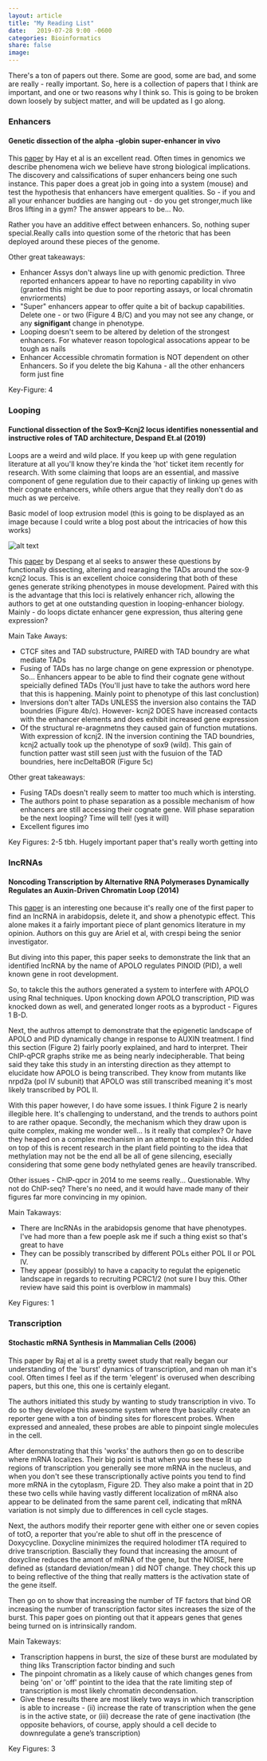 ```yaml
---
layout: article
title: "My Reading List"
date:   2019-07-28 9:00 -0600
categories: Bioinformatics
share: false
image:
---
```


There's a ton of papers out there. Some are good, some are bad, and some are
really - really important. So, here is a collection of papers that I think are
important, and one or two reasons why I think so. This is going to be broken
down loosely by subject matter, and will be updated as I go along.



### Enhancers 

#### Genetic dissection of the  alpha -globin super-enhancer in vivo

This [paper](https://www.nature.com/articles/ng.3605) by Hay et al is an
excellent read. Often times in genomics we describe phenomena wich we believe
have strong biological implications. The discovery and calssifications of super
enhancers being one such instance. This paper does a great job in going into a
system (mouse) and test the hypothesis that enhancers have emergent qualities. 
So - if you and all your enhancer buddies are hanging out - do you get stronger,much like Bros lifting in a gym? The answer appears to be... No.

Rather you have an additive effect between enhancers. So, nothing super special.Really calls into question some of the rhetoric that has been deployed around these pieces of the genome.

Other great takeaways:

+ Enhancer Assys don't always line up with genomic prediction. Three reported enhancers appear to have no reporting capability in vivo (granted this might be due to poor reporting assays, or local chromatin envriorments)
+ "Super" enhancers appear to offer quite a bit of backup capabilities. Delete one - or two (Figure 4 B/C) and you may not see any change, or any **signifigant** change in phenotype. 
+ Looping doesn't seem to be altered by deletion of the strongest enhancers. For whatever reason topological assocations appear to be tough as nails
+ Enhancer Accessible chromatin formation is NOT dependent on other Enhancers. So if you delete the big Kahuna - all the other enhancers form just fine

Key-Figure: 4


### Looping 

#### Functional dissection of the Sox9–Kcnj2 locus identifies nonessential and instructive roles of TAD architecture, Despand Et.al (2019)

Loops are a weird and wild place. If you keep up with gene regulation
literature at all you'll know they're kinda the 'hot' ticket item recently for
research. With some claiming that loops are an essential, and massive component
of gene regulation due to their capactiy of linking up genes with their
cognate enhancers, while others argue that they really don't do as much as we
perceive. 

Basic model of loop extrusion model (this is going to be displayed as an image
because I could write a blog post about the intricacies of how this works)


![alt text](/images/loop_model.jpg)


This [paper](https://www.nature.com/articles/s41588-019-0466-z) by Despang et
al seeks to answer these questions by functionally dissecting, altering and
rearaging the TADs around the sox-9 kcnj2 locus. This is an excellent choice
considering that both of these genes generate striking phenotypes in mouse
development. Paired with this is the advantage that this loci is relatively 
enhancer rich, allowing the authors to get at one outstanding question in
looping-enhancer biology. Mainly - do loops dictate enhancer gene expression,
thus altering gene expression?

Main Take Aways: 
+ CTCF sites and TAD substructure, PAIRED with TAD boundry are
what mediate TADs
+ Fusing of TADs has no large change on gene expression or phenotype. So...
Enhancers appear to be able to find their cognate gene without speicially
defined TADs (You'll just have to take the authors word here that this is
happening. Mainly point to phenotype of this last conclustion)
+ Inversions don't alter TADs UNLESS the inversion also contains the TAD
boundries (Figure 4b/c). However- kcnj2 DOES have increased contacts with the
enhancer elements and does exhibit increased gene expression
+ Of the structural re-aragnmetns they caused gain of function mutations. With
expression of kcnj2. IN the inversion contining the TAD boundries, kcnj2
actually took up the phenotype of sox9 (wild). This gain of function patter
wast still seen just with the fusuion of the TAD boundries, here incDeltaBOR
(Figure 5c)

Other great takeaways: 

+ Fusing TADs doesn't really seem to matter too much which is intersting.
+ The authors point to phase separation as a possible mechanism of how enhancers
are still accessing their cognate gene. Will phase separation be the next
looping? Time will tell! (yes it will)
+ Excellent figures imo

Key Figures: 2-5 tbh. Hugely important paper that's really worth getting into



### lncRNAs

#### Noncoding Transcription by Alternative RNA Polymerases Dynamically Regulates an Auxin-Driven Chromatin Loop (2014)

This [paper](https://www.ncbi.nlm.nih.gov/pubmed/25018019) is an interesting
one because it's really one of the first paper to find an lncRNA in
arabidopsis, delete it, and show a phenotypic effect. This alone makes it a
fairly important piece of plant genomics literature in my opinion. Authors on
this guy are Ariel et al, with crespi being the senior investigator.

But diving into this paper, this paper seeks to demonstrate the link that an
identified lncRNA by the name of APOLO regulates PINOID (PID), a well known gene in root development.

So, to takcle this the authors generated a system to interfere with APOLO using
RnaI techniques. Upon knocking down APOLO transcription, PID was knocked down
as well, and generated longer roots as a byproduct - Figures 1 B-D.

Next, the authros attempt to demonstrate that the epigenetic landscape of APOLO and PID
dynamically change in response to AUXIN treatment. I find this section (Figure
2) fairly poorly explained, and hard to interpret. Their ChIP-qPCR graphs
strike me as being nearly indecipherable. That being said they take this study
in an intersting direction as they attempt to elucidate how APOLO is being
transcribed. They know from mutants like nrpd2a (pol IV subunit)
that APOLO was still transcribed meaning it's most likely transcribed by POL II.

With this paper however, I do have some issues. I think Figure 2 is nearly
illegible here. It's challenging to understand, and the trends to authors point
to are rather opaque. Secondly, the mechanism which they draw upon is quite
complex, making me wonder well... Is it really that complex? Or have they
heaped on a complex mechanism in an attempt to explain this. Added on top of
this is recent research in the plant field pointing to the idea that
methylation may not be the end all be all of gene silencing, esecially
considering that some gene body nethylated genes are heavily transcribed.

Other issues - ChIP-qpcr in 2014 to me seems really... Questionable. Why not do
ChIP-seq? There's no need, and it would have made many of their figures far
more convincing in my opinion. 

Main Takaways:
+ There are lncRNAs in the arabidopsis genome that have phenotypes. I've had
  more than a few poeple ask me if such a thing exist so that's great to have
+ They can be possibly transcribed by different POLs either POL II or POL IV. 
+ They appear (possibly) to have a capacity to regulat the epigenetic
  landscape in regards to recruiting PCRC1/2 (not sure I buy this. Other review
  have said this point is overblow in mammals)

Key Figures: 1


### Transcription

#### Stochastic mRNA Synthesis in Mammalian Cells (2006)

This paper by Raj et al is a pretty sweet study that really began our
understanding of the 'burst' dynamics of transcription, and man oh man it's
cool. Often times I feel as if the term 'elegent' is overused when describing
papers, but this one, this one is certainly elegant. 

The authors initiated this study by wanting to study transcription in vivo. To
do so they develope this awesome system where thye basically create an reporter gene
with a ton of binding sites for florescent probes. When expressed and annealed,
these probes are able to pinpoint single molecules in the cell.

After demonstrating that this 'works' the authors then go on to describe where
mRNA localizes. Their big point is that when you see these lit up regions of
transcription you generally see more mRNA in the nucleus, and when you don't
see these transcriptionally active points you tend to find more mRNA in the
cytoplasm, Figure 2D. They also make a point that in 2D these two cells while
having vastly different localization of mRNA also appear to be delinated from
the same parent cell, indicating that mRNA variation is not simply due to
differences in cell cycle stages.

Next, the authors modify their reporter gene with either one or seven copies of
totO, a reporter that you're able to shut off in the prescence of Doxycycline.
Doxycline minimizes the required holodimer tTA required to drive transcription.
Bascially they found that increasing the amount of doxycline reduces the amont
of mRNA of the gene, but the NOISE, here defined as (standard deviation/mean )
did NOT change. They chock this up to being reflective of the thing that really
matters is the activation state of the gene itself.

Then go on to show that increasing the number of TF factors that bind OR
increasing the number of transcription factor sites increases the size of the
burst. This paper goes on pionting out that it appears genes that genes being
turned on is intrinsically random.

Main Takeways:
+ Transcription happens in burst, the size of these burst are modulated by thing liks Transcription factor binding and such
+ The pinpoint chromatin as a likely cause of which changes genes from
being 'on' or 'off' pointint to the idea that the rate limiting step of
transcription is most likely chromatin decondensation.
+ Give these results there are most likely two ways in which transcription
is able to increase - (ii) increase the rate of transcription when the gene
is in the active state, or (iii) decrease the rate of gene inactivation
(the opposite behaviors, of course, apply should a cell decide to
downregulate a gene’s transcription)

Key Figures: 3
